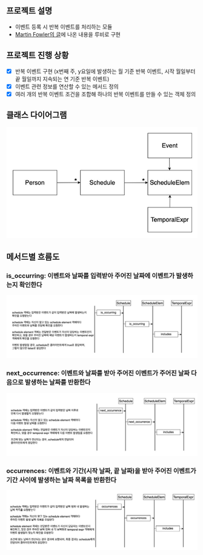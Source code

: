 ## 프로젝트 설명
- 이벤트 등록 시 반복 이벤트를 처리하는 모듈
- [Martin Fowler의 글](https://martinfowler.dev.org.tw/apsupp/recurring.pdf)에 나온 내용을 루비로 구현

## 프로젝트 진행 상황
- [x] 반복 이벤트 구현 (x번째 주, y요일에 발생하는 월 기준 반복 이벤트, 시작 월일부터 끝 월일까지 지속되는 연 기준 반복 이벤트)
- [x] 이벤트 관련 정보를 연산할 수 있는 메서드 정의
- [x] 여러 개의 반복 이벤트 조건을 조합해 하나의 반복 이벤트를 만들 수 있는 객체 정의

## 클래스 다이어그램

![클래스_다이어그램](./images/recurring-class-diagram.jpg)

## 메서드별 흐름도

### is_occurring: 이벤트와 날짜를 입력받아 주어진 날짜에 이벤트가 발생하는지 확인한다
![is_occurring](./images/recurring-flow1.jpg)

### next_occurrence: 이벤트와 날짜를 받아 주어진 이벤트가 주어진 날짜 다음으로 발생하는 날짜를 반환한다
![next_occurrence](./images/recurring-flow2.jpg)

### occurrences: 이벤트와 기간(시작 날짜, 끝 날짜)을 받아 주어진 이벤트가 기간 사이에 발생하는 날짜 목록을 반환한다
![occurrences](./images/recurring-flow3.jpg)
